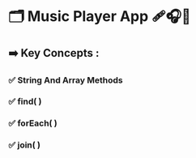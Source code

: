 # 🗂️ Music Player App 🩹🎧🎵 
## ➡️ Key Concepts : 
### ✅ String And Array Methods
### ✅ find( )
### ✅ forEach( )
### ✅ join( )
